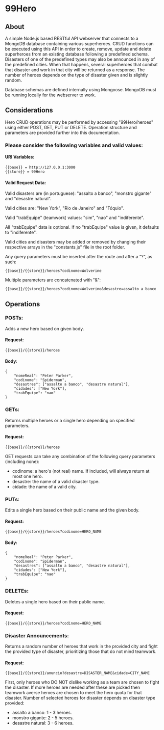# 99Hero

## About

A simple Node.js based RESTful API webserver that connects to a MongoDB database containing various superheroes.
CRUD functions can be executed using this API in order to create, remove, update and delete superheroes from an existing database following a predefined schema.
Disasters of one of the predefined types may also be announced in any of the predefined cities. When that happens, several superheroes that combat that disaster and work in that city will be returned as a response. The number of heroes depends on the type of disaster given and is slightly random.

Database schemas are defined internally using Mongoose. MongoDB must be running locally for the webserver to work.

## Considerations

Hero CRUD operations may be performed by accessing "99Hero/heroes" using either POST, GET, PUT or DELETE.
Operation structure and parameters are provided further into this documentation.

### Please consider the following variables and valid values:

#### URI Variables:

```
{{base}} = http://127.0.0.1:3000
{{store}} = 99Hero
```

#### Valid Request Data:

Valid disasters are (in portuguese): "assalto a banco", "monstro gigante" and "desastre natural".

Valid cities are: "New York", "Rio de Janeiro" and "Tóquio".

Valid "trabEquipe" (teamwork) values: "sim", "nao" and "indiferente".

All "trabEquipe" data is optional. If no "trabEquipe" value is given, it defaults to "indiferente".

Valid cities and disasters may be added or removed by changing their respective arrays in the "constants.js" file in the root folder.

Any query parameters must be inserted after the route and after a "?", as such:
```
{{base}}/{{store}}/heroes?codinome=Wolverine
```

Multiple parameters are concatenated with "&":
```
{{base}}/{{store}}/heroes?codinome=Wolverine&desastre=assalto a banco
```

## Operations

### POSTs:

Adds a new hero based on given body.

#### Request:

```
{{base}}/{{store}}/heroes
```

#### Body:

```
{
    "nomeReal": "Peter Parker",
    "codinome": "Spiderman",
    "desastres": ["assalto a banco", "desastre natural"],
    "cidades": ["New York"],
    "trabEquipe": "nao"
}
```

### GETs:

Returns multiple heroes or a single hero depending on specified parameters.

#### Request:

```
{{base}}/{{store}}/heroes
```

GET requests can take any combination of the following query parameters (including none):

* codinome: a hero's (not real) name. If included, will always return at most one hero.
* desastre: the name of a valid disaster type.
* cidade: the name of a valid city.

### PUTs:

Edits a single hero based on their public name and the given body.

#### Request:

```
{{base}}/{{store}}/heroes?codinome=HERO_NAME
```

#### Body:

```
{
    "nomeReal": "Peter Parker",
    "codinome": "Spiderman",
    "desastres": ["assalto a banco", "desastre natural"],
    "cidades": ["New York"],
    "trabEquipe": "nao"
}
```
### DELETEs:

Deletes a single hero based on their public name.

#### Request:

```
{{base}}/{{store}}/heroes?codinome=HERO_NAME
```

### Disaster Announcements:

Returns a random number of heroes that work in the provided city and fight the provided type of disaster, prioritizing those that do not mind teamwork.

#### Request:

```
{{base}}/{{store}}/anuncio?desastre=DISASTER_NAME&cidade=CITY_NAME
```
First, only heroes who DO NOT dislike working as a team are chosen to fight the disaster. If more heroes are needed after these are picked then teamwork averse heroes are chosen to meet the hero quota for that disaster.
Number of selected heroes for disaster depends on disaster type provided:
* assalto a banco: 1 - 3 heroes.
* monstro gigante: 2 - 5 heroes.
* desastre natural: 3 - 6 heroes.
